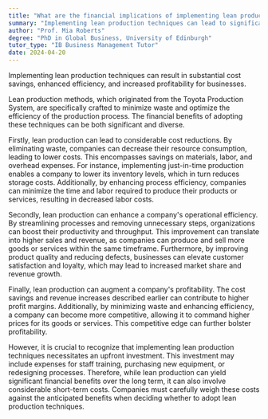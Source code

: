 ```yaml
---
title: "What are the financial implications of implementing lean production techniques?"
summary: "Implementing lean production techniques can lead to significant cost savings, improved efficiency, and increased profitability."
author: "Prof. Mia Roberts"
degree: "PhD in Global Business, University of Edinburgh"
tutor_type: "IB Business Management Tutor"
date: 2024-04-20
---
```


Implementing lean production techniques can result in substantial cost savings, enhanced efficiency, and increased profitability for businesses.

Lean production methods, which originated from the Toyota Production System, are specifically crafted to minimize waste and optimize the efficiency of the production process. The financial benefits of adopting these techniques can be both significant and diverse.

Firstly, lean production can lead to considerable cost reductions. By eliminating waste, companies can decrease their resource consumption, leading to lower costs. This encompasses savings on materials, labor, and overhead expenses. For instance, implementing just-in-time production enables a company to lower its inventory levels, which in turn reduces storage costs. Additionally, by enhancing process efficiency, companies can minimize the time and labor required to produce their products or services, resulting in decreased labor costs.

Secondly, lean production can enhance a company's operational efficiency. By streamlining processes and removing unnecessary steps, organizations can boost their productivity and throughput. This improvement can translate into higher sales and revenue, as companies can produce and sell more goods or services within the same timeframe. Furthermore, by improving product quality and reducing defects, businesses can elevate customer satisfaction and loyalty, which may lead to increased market share and revenue growth.

Finally, lean production can augment a company's profitability. The cost savings and revenue increases described earlier can contribute to higher profit margins. Additionally, by minimizing waste and enhancing efficiency, a company can become more competitive, allowing it to command higher prices for its goods or services. This competitive edge can further bolster profitability.

However, it is crucial to recognize that implementing lean production techniques necessitates an upfront investment. This investment may include expenses for staff training, purchasing new equipment, or redesigning processes. Therefore, while lean production can yield significant financial benefits over the long term, it can also involve considerable short-term costs. Companies must carefully weigh these costs against the anticipated benefits when deciding whether to adopt lean production techniques.
    